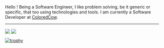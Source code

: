 
Hello ! Being a Software Engineer, I like problem solving, be it generic or specific, that too using technologies and tools. I am currently a Software Developer at <a href="https://coloredcow.com?utm_source=github&utm_medium=P4NK4J">ColoredCow</a>. 

<hr/>

<img align="center" src="https://github-readme-stats.vercel.app/api?username=P4NK4J&show_icons=true&include_all_commits=true&count_private=true&line_height=24&theme=vue&hide=stars" />  <img align="center" src="https://github-readme-stats.vercel.app/api/top-langs/?username=P4NK4J&show_icons=true&include_all_commits=true&line_height=30&count_private=true&layout=compact&theme=vue" />


[![trophy](https://github-profile-trophy.vercel.app/?username=P4NK4J&margin-w=15)](https://github.com/P4NK4J/github-profile-trophy)
